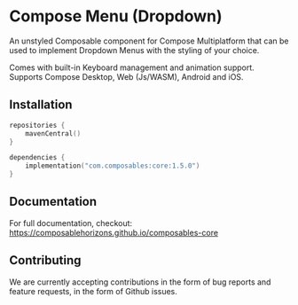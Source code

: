 # Compose Menu (Dropdown)

An unstyled Composable component for Compose Multiplatform that can be used to implement Dropdown Menus with the styling of your choice. 

Comes with built-in Keyboard management and animation support. Supports Compose Desktop, Web (Js/WASM), Android and iOS.

## Installation

```kotlin
repositories {
    mavenCentral()
}

dependencies {
    implementation("com.composables:core:1.5.0")
}
```

## Documentation

For full documentation, checkout: https://composablehorizons.github.io/composables-core

## Contributing

We are currently accepting contributions in the form of bug reports and feature requests, in the form of Github issues.
